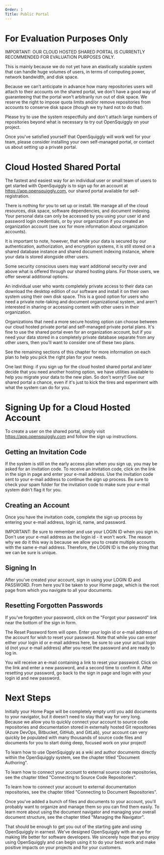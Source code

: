 ```yaml
---
Order: 1
Title: Public Portal
---
```

# For Evaluation Purposes Only

IMPORTANT: OUR CLOUD HOSTED SHARED PORTAL IS CURRENTLY RECOMMENDED FOR EVALUATION PURPOSES ONLY.

This is mainly because we do not yet have an elastically scalable system that can handle huge
volumes of users, in terms of computing power, network bandwidth, and disk space.

Because we can't anticipate in advance how many repositories users will attach to their accounts on
the shared portal, we don't have a good way of guaranteeing that the portal won't arbitrarily run
out of disk space. We reserve the right to impose quota limits and/or remove repositories from
accounts to conserve disk space (though we try hard not to do that).

Please try to use the system respectfully and don't attach large numbers of repositories beyond
what is necessary to try out OpenSquiggly on your project.

Once you've satisfied yourself that OpenSquiggly will work well for your team, please consider
installing your own self-managed portal, or contact us about setting up a private portal.

# Cloud Hosted Shared Portal

The fastest and easiest way for an individual user or small team of users to get started with OpenSquiggly
is to sign up for an account at https://app.opensquiggly.com, our shared portal available for self-registration.

There is nothing for you to set up or install. We manage all of the cloud resources, disk space, software
dependencies, and document indexing. Your personal data can only be accessed by you using your user id and
password login credentials, or by your organization if you created an organization account (see xxx for
more information about organization accounts).

It is important to note, however, that while your data is secured by our authentication, authorization, and
encryption systems, it is still stored on a shared database instance and shared document indexing instance, 
where your data is stored alongside other users.

Some security conscious users may want additional security over and above what is offered through our shared 
hosting plans. For those users, we offer several additional options.

An individual user who wants completely private access to their data can download the desktop edition of our
software and install it on their own system using their own disk space. This is a good option for users who
need a private note-taking and document organizational system, and aren't interested in sharing or accessing
content with other users in their organization.

Organizations that need a more secure hosting option can choose between our cloud hosted private portal and
self-managed private portal plans. It's fine to use the shared portal even for an organization account, but
if you need your data stored in a completely private database separate from any other users, then you'll want
to consider one of these two plans.

See the remaining sections of this chapter for more information on each plan to help you pick the right
plan for your needs.

One last thing: if you sign up for the cloud hosted shared portal and later decide that you need another
hosting option, we have utilities available to help you migrate your data to the new plan. So don't worry!!
Give our shared portal a chance, even if it's just to kick the tires and experiment with what the system
can do for you.

# Signing Up for a Cloud Hosted Account

To create a user on the shared portal, simply visit https://app.opensquiggly.com and follow the sign up
instructions.

## Getting an Invitation Code

If the system is still on the early access plan when you sign up, you may be asked for an invitation code. 
To receive an invitation code, click on the link in the sign in page and enter your e-mail address. Use the
invitation code sent to your e-mail address to continue the sign up process. Be sure to check your spam
folder for the invitation code to make sure your e-mail system didn't flag it for you.

## Creating an Account

Once you have the invitation code, complete the sign up process by entering your e-mail address, login id,
name, and password.

IMPORTANT: Be sure to remember and use your LOGIN ID when you sign in. Don't use your e-mail address as the
login id - it won't work. The reason why we do it this way is because we allow you to create multiple accounts
with the same e-mail address. Therefore, the LOGIN ID is the only thing that we can be sure is unique.

## Signing In

After you've created your account, sign in using your LOGIN ID and PASSWORD. From here you'll be taken to your
Home page, which is the root page from which you navigate to all your documents.

## Resetting Forgotten Passwords

If you've forgotten your password, click on the "Forgot your password" link near the bottom of the
sign in form.

The Reset Password form will open. Enter your login id or e-mail address of the account for wish to
reset your password. Note that while you can enter either your login id or e-mail address here, be sure
to use your actual login id (not your e-mail address) after you reset the password and are ready to log in.

You will receive an e-mail containing a link to reset your password. Click on the link and enter a new
password, and a second time to confirm it. After resetting your password, go back to the sign in page and
login with your login id and new password.

# Next Steps

Initially your Home Page will be completely empty until you add documents to your navigator, but it doesn't need
to stay that way for very long. Because we allow you to quickly connect your account to source code repositories
and documentation stored in externally hosted Git repositories (Azure DevOps, Bitbucket, GitHub, and GitLab),
your account can very quickly be populated with many thousands of source code files and documents for you to 
start doing deep, focused work on your project!

To learn how to use OpenSquiggly as a wiki and author documents directly within the OpenSquiggly system, see
the chapter titled "Document Authoring".

To learn how to connect your account to external source code repositories, see the chapter titled "Connecting to
Source Code Repositories".

To learn how to connect your account to external documentation repositories, see the chapter titled "Connecting to
Document Repositories".

Once you've added a bunch of files and documents to your account, you'll probably want to organize and manage
them so you can find them easily. To learn more about using the document navigator and managing your overall
document structure, see the chapter titled "Managing the Navigator".

That should be enough to get you out of the starting gate and using OpenSquiggly in earnest. We've designed
OpenSquiggly with an eye for making life better for software developers. We sincerely hope that you enjoy 
using OpenSquiggly and can begin using it to do your best work and make positive impacts on your projects
and for your customers.


